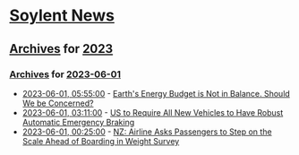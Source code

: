 # [Soylent News](../../../README.md)

## [Archives](../../index.md) for [2023](../index.md)

### [Archives](../../index.md) for [2023-06-01](index.md)

* [2023-06-01, 05:55:00](https://soylentnews.org/article.pl?sid=23/05/31/1759240&from=rss) - [Earth's Energy Budget is Not in Balance. Should We be Concerned?](https://soylentnews.org/article.pl?sid=23/05/31/1759240&from=rss)
* [2023-06-01, 03:11:00](https://soylentnews.org/article.pl?sid=23/05/31/1752206&from=rss) - [US to Require All New Vehicles to Have Robust Automatic Emergency Braking](https://soylentnews.org/article.pl?sid=23/05/31/1752206&from=rss)
* [2023-06-01, 00:25:00](https://soylentnews.org/article.pl?sid=23/05/31/1746248&from=rss) - [NZ: Airline Asks Passengers to Step on the Scale Ahead of Boarding in Weight Survey](https://soylentnews.org/article.pl?sid=23/05/31/1746248&from=rss)
